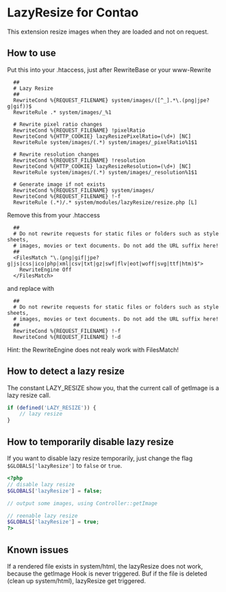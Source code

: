 LazyResize for Contao
=====================

This extension resize images when they are loaded and not on request.

How to use
----------

Put this into your .htaccess, just after RewriteBase or your www-Rewrite

```
  ##
  # Lazy Resize
  ##
  RewriteCond %{REQUEST_FILENAME} system/images/([^_].*\.(png|jpe?g|gif))$
  RewriteRule .* system/images/_%1

  # Rewrite pixel ratio changes
  RewriteCond %{REQUEST_FILENAME} !pixelRatio
  RewriteCond %{HTTP_COOKIE} lazyResizePixelRatio=(\d+) [NC]
  RewriteRule system/images/(.*) system/images/_pixelRatio%1$1

  # Rewrite resolution changes
  RewriteCond %{REQUEST_FILENAME} !resolution
  RewriteCond %{HTTP_COOKIE} lazyResizeResolution=(\d+) [NC]
  RewriteRule system/images/(.*) system/images/_resolution%1$1

  # Generate image if not exists
  RewriteCond %{REQUEST_FILENAME} system/images/
  RewriteCond %{REQUEST_FILENAME} !-f
  RewriteRule (.*)/.* system/modules/lazyResize/resize.php [L]
```

Remove this from your .htaccess

```
  ##
  # Do not rewrite requests for static files or folders such as style sheets,
  # images, movies or text documents. Do not add the URL suffix here!
  ##
  <FilesMatch "\.(png|gif|jpe?g|js|css|ico|php|xml|csv|txt|gz|swf|flv|eot|woff|svg|ttf|htm)$">
    RewriteEngine Off
  </FilesMatch>
```

and replace with

```
  ##
  # Do not rewrite requests for static files or folders such as style sheets,
  # images, movies or text documents. Do not add the URL suffix here!
  ##
  RewriteCond %{REQUEST_FILENAME} !-f
  RewriteCond %{REQUEST_FILENAME} !-d
```

Hint: the RewriteEngine does not realy work with FilesMatch!

How to detect a lazy resize
---------------------------

The constant LAZY_RESIZE show you, that the current call of getImage is a lazy resize call.

```php
if (defined('LAZY_RESIZE')) {
    // lazy resize
}
```

How to temporarily disable lazy resize
--------------------------------------

If you want to disable lazy resize temporarily, just change the flag `$GLOBALS['lazyResize']` to `false` or `true`.

```php
<?php
// disable lazy resize
$GLOBALS['lazyResize'] = false;

// output some images, using Controller::getImage

// reenable lazy resize
$GLOBALS['lazyResize'] = true;
?>
```

Known issues
------------

If a rendered file exists in system/html, the lazyResize does not work, because the getImage Hook is never triggered.
Buf if the file is deleted (clean up system/html), lazyResize get triggered.
